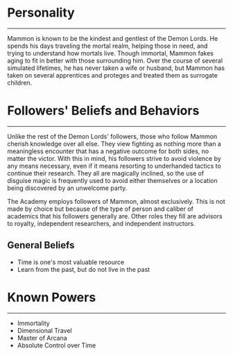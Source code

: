 # Personality
---
Mammon is known to be the kindest and gentlest of the Demon Lords. He spends his days traveling the mortal realm, helping those in need, and trying to understand how mortals live. Though immortal, Mammon fakes aging to fit in better with those surrounding him. Over the course of several simulated lifetimes, he has never taken a wife or husband, but Mammon has taken on several apprentices and proteges and treated them as surrogate children. 

# Followers' Beliefs and Behaviors
---
Unlike the rest of the Demon Lords' followers, those who follow Mammon cherish knowledge over all else. They view fighting as nothing more than a meaningless encounter that has a negative outcome for both sides, no matter the victor. With this in mind, his followers strive to avoid violence by any means necessary, even if it means resorting to underhanded tactics to continue their research. They all are magically inclined, so the use of disguise magic is frequently used to avoid either themselves or a location being discovered by an unwelcome party. 

The Academy employs followers of Mammon, almost exclusively. This is not made by choice but because of the type of person and caliber of academics that his followers generally are. Other roles they fill are advisors to royalty, independent researchers, and independent instructors. 

## General Beliefs
* Time is one's most valuable resource
* Learn from the past, but do not live in the past

# Known Powers
---
* Immortality
* Dimensional Travel
* Master of Arcana
* Absolute Control over Time